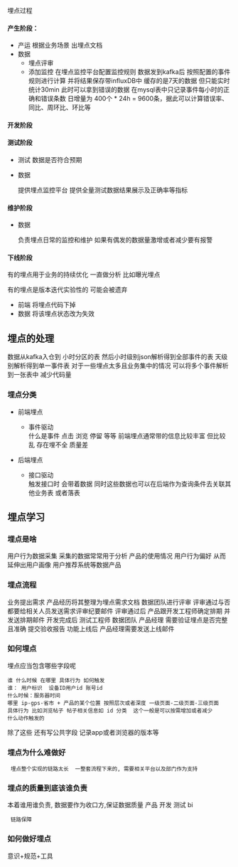 埋点过程
#### 产生阶段：
- 产运 
  根据业务场景 出埋点文档
- 数据
  - 埋点评审
  - 添加监控
    在埋点监控平台配置监控规则
    数据发到kafka后 按照配置的事件规则进行计算 并将结果保存带influxDB中 缓存的是7天的数据 但只能实时统计30min 此时可以拿到错误的数据
    在mysql表中只记录事件每小时的正确和错误条数 日增量为 400个 * 24h = 9600条，据此可以计算错误率、同比、周环比、环比等 

#### 开发阶段

#### 测试阶段
- 测试 
  数据是否符合预期

- 数据
  
  提供埋点监控平台 提供全量测试数据结果展示及正确率等指标

#### 维护阶段
- 数据
  
  负责埋点日常的监控和维护 如果有偶发的数据量激增或者减少要有报警

#### 下线阶段
  有的埋点用于业务的持续优化 一直做分析 比如曝光埋点
  
  有的埋点是版本迭代实验性的 可能会被遗弃
  
- 前端
  将埋点代码下掉
- 数据
  将该埋点状态改为失效

## 埋点的处理
  数据从kafka入仓到 小时分区的表 然后小时级别json解析得到全部事件的表 
  天级别解析得到单一事件表 
  对于一些埋点太多且业务集中的情况 可以将多个事件解析到一张表中 减少代码量

### 埋点分类
- 前端埋点 
    - 事件驱动  
      什么是事件  点击 浏览 停留 等等
      前端埋点通常带的信息比较丰富 但比较乱 存在埋不全 质量差

- 后端埋点 
    - 接口驱动  
      触发接口时 会带着数据 同时这些数据也可以在后端作为查询条件去关联其他业务表 或者落表

## 埋点学习
### 埋点是啥

用户行为数据采集 采集的数据常常用于分析 产品的使用情况 用户行为偏好 从而延伸出用户画像 用户推荐系统等数据产品
 
### 埋点流程

业务提出需求 产品经历将其整理为埋点需求文档
数据团队进行评审 评审通过与否 都要给相关人员发送需求评审纪要邮件 
评审通过后 产品跟开发工程师确定排期 并发送排期邮件
开发完成后 测试工程师 数据团队 产品经理 需要验证埋点是否完整且准确 提交验收报告
功能上线后 产品经理需要发送上线邮件


### 如何埋点
埋点应当包含哪些字段呢

    谁 什么时候 在哪里 具体行为 如何触发
    谁： 用户标识  设备ID用户id 账号id
    什么时候：服务器时间
    哪里 ip-gps-省市 + 产品的某个位置 按照层次或者深度 一级页面-二级页面-三级页面
    具体行为 比如浏览帖子 帖子相关信息如 id 分类  这个一般是可以按需增加或者减少
    什么动作触发的

除了这些 还有写公共字段  记录app或者浏览器的版本等



### 埋点为什么难做好 
     埋点整个实现的链路太长  一整套流程下来的, 需要相关平台以及部门作为支持
     
### 埋点的质量到底该谁负责
本着谁用谁负责, 数据要作为收口方,保证数据质量
     产品
     开发
     测试
     bi
     
     链路保障   

### 如何做好埋点
意识+规范+工具

 


